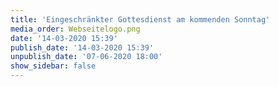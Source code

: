 ```yaml
---
title: 'Eingeschränkter Gottesdienst am kommenden Sonntag'
media_order: Webseitelogo.png
date: '14-03-2020 15:39'
publish_date: '14-03-2020 15:39'
unpublish_date: '07-06-2020 18:00'
show_sidebar: false
---
```


